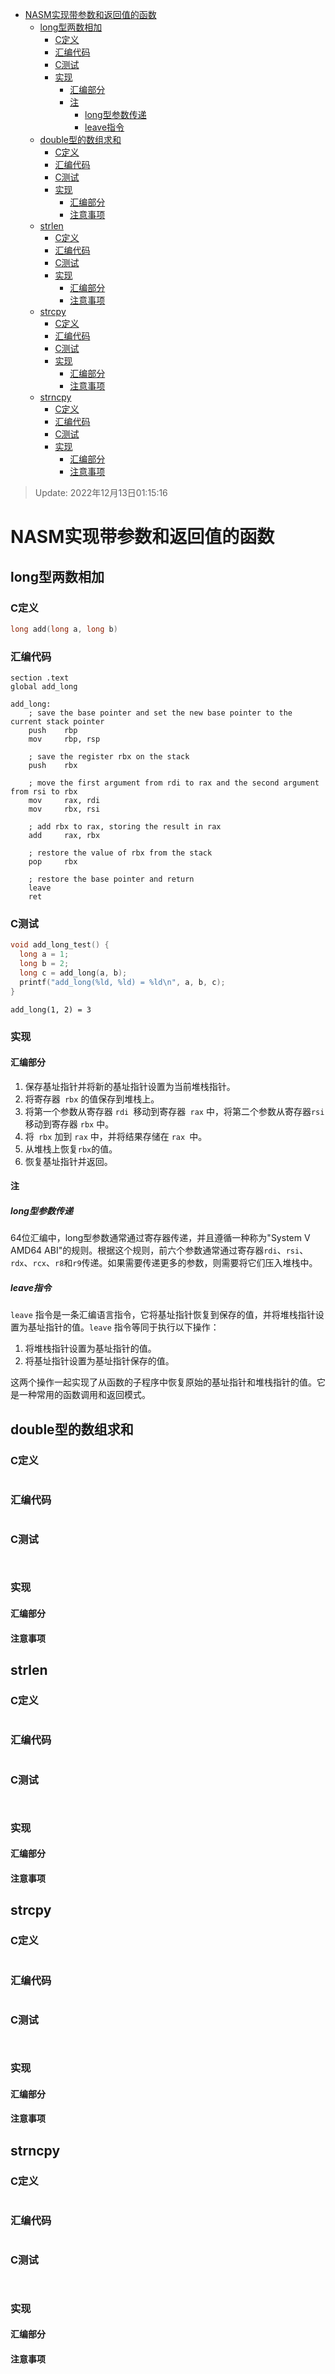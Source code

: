 - [NASM实现带参数和返回值的函数](#nasm实现带参数和返回值的函数)
  - [long型两数相加](#long型两数相加)
    - [C定义](#c定义)
    - [汇编代码](#汇编代码)
    - [C测试](#c测试)
    - [实现](#实现)
      - [汇编部分](#汇编部分)
      - [注](#注)
        - [long型参数传递](#long型参数传递)
        - [leave指令](#leave指令)
  - [double型的数组求和](#double型的数组求和)
    - [C定义](#c定义-1)
    - [汇编代码](#汇编代码-1)
    - [C测试](#c测试-1)
    - [实现](#实现-1)
      - [汇编部分](#汇编部分-1)
      - [注意事项](#注意事项)
  - [strlen](#strlen)
    - [C定义](#c定义-2)
    - [汇编代码](#汇编代码-2)
    - [C测试](#c测试-2)
    - [实现](#实现-2)
      - [汇编部分](#汇编部分-2)
      - [注意事项](#注意事项-1)
  - [strcpy](#strcpy)
    - [C定义](#c定义-3)
    - [汇编代码](#汇编代码-3)
    - [C测试](#c测试-3)
    - [实现](#实现-3)
      - [汇编部分](#汇编部分-3)
      - [注意事项](#注意事项-2)
  - [strncpy](#strncpy)
    - [C定义](#c定义-4)
    - [汇编代码](#汇编代码-4)
    - [C测试](#c测试-4)
    - [实现](#实现-4)
      - [汇编部分](#汇编部分-4)
      - [注意事项](#注意事项-3)

> Update: 2022年12月13日01:15:16

# NASM实现带参数和返回值的函数

## long型两数相加

### C定义

```c
long add(long a, long b)
```

### 汇编代码

```assembly
section .text
global add_long

add_long:
    ; save the base pointer and set the new base pointer to the current stack pointer
    push 	rbp
    mov 	rbp, rsp

    ; save the register rbx on the stack
    push 	rbx

    ; move the first argument from rdi to rax and the second argument from rsi to rbx
    mov		rax, rdi
    mov 	rbx, rsi 

    ; add rbx to rax, storing the result in rax
    add 	rax, rbx

    ; restore the value of rbx from the stack
    pop 	rbx

    ; restore the base pointer and return
    leave
    ret
```

### C测试

```c
void add_long_test() {
  long a = 1;
  long b = 2;
  long c = add_long(a, b);
  printf("add_long(%ld, %ld) = %ld\n", a, b, c);
}
```

```
add_long(1, 2) = 3
```

### 实现
#### 汇编部分

1. 保存基址指针并将新的基址指针设置为当前堆栈指针。
2. 将寄存器` rbx` 的值保存到堆栈上。
3. 将第一个参数从寄存器 `rdi `移动到寄存器` rax` 中，将第二个参数从寄存器` rsi `移动到寄存器 `rbx` 中。
4. 将` rbx` 加到 `rax` 中，并将结果存储在 `rax `中。
5. 从堆栈上恢复` rbx `的值。
6. 恢复基址指针并返回。

#### 注

##### long型参数传递

64位汇编中，long型参数通常通过寄存器传递，并且遵循一种称为"System V AMD64 ABI"的规则。根据这个规则，前六个参数通常通过寄存器`rdi`、`rsi`、`rdx`、`rcx`、`r8`和`r9`传递。如果需要传递更多的参数，则需要将它们压入堆栈中。

##### leave指令

`leave` 指令是一条汇编语言指令，它将基址指针恢复到保存的值，并将堆栈指针设置为基址指针的值。`leave` 指令等同于执行以下操作：

1. 将堆栈指针设置为基址指针的值。
2. 将基址指针设置为基址指针保存的值。

这两个操作一起实现了从函数的子程序中恢复原始的基址指针和堆栈指针的值。它是一种常用的函数调用和返回模式。

## double型的数组求和

### C定义

```c
```

### 汇编代码

```assembly

```

### C测试

```c
```

```

```

### 实现

#### 汇编部分

#### 注意事项

## strlen

### C定义

```c

```

### 汇编代码

```assembly

```

### C测试

```c

```

```

```

### 实现

#### 汇编部分

#### 注意事项

## strcpy

### C定义

```c

```

### 汇编代码

```assembly

```

### C测试

```c

```

```

```

### 实现

#### 汇编部分

#### 注意事项

## strncpy

### C定义

```c

```

### 汇编代码

```assembly

```

### C测试

```c

```

```

```

### 实现

#### 汇编部分

#### 注意事项